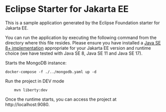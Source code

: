 # Eclipse Starter for Jakarta EE
This is a sample application generated by the Eclipse Foundation starter for Jakarta EE.

You can run the application by executing the following command from the directory where this file resides. Please ensure you have installed a [Java SE 8+ implementation](https://adoptium.net/?variant=openjdk8) appropriate for your Jakarta EE version and runtime choice (we have tested with Java SE 8, Java SE 11 and Java SE 17). 


Starts the MongoDB instance:
```
docker-compose -f ./../mongodb.yaml up -d
```

Run the project in DEV mode
```
    mvn liberty:dev
```
Once the runtime starts, you can access the project at http://localhost:9080.

